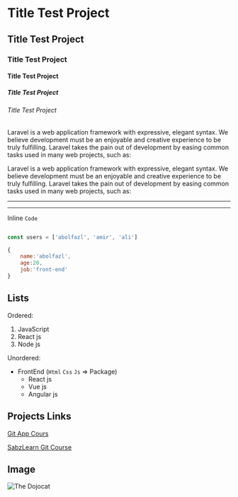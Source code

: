<!-- برای اینکه تایتل را قرار دهیم باید از تگ های اچ استفاده کنیم که بکم شارپ از تگ های اچ استفاده میکنیم که یک شارپ یعنی تگ اچ وان و دو تا شارپ یعنی تگ اچ دو و الی آخر-->

# Title Test Project

## Title Test Project

### Title Test Project

#### Title Test Project

##### Title Test Project

###### Title Test Project

<!-- ------------------------------------- -->

<!-- برای نوشتن توضیحان هم می توانیم همینطوری تایپ کنیم یا از تگ پی استفاده کنیم -->

<p>Laravel is a web application framework with expressive, elegant syntax. We believe development must be an enjoyable and creative experience to be truly fulfilling. Laravel takes the pain out of development by easing common tasks used in many web projects, such as:</p>

Laravel is a web application framework with expressive, elegant syntax. We believe development must be an enjoyable and creative experience to be truly fulfilling. Laravel takes the pain out of development by easing common tasks used in many web projects, such as:

<!-- ------------------------------------- -->

<!-- برای گذاشتن خط هم از سه تا دش یا آندرلاین استفاده میشود -->

---

---

<!-- ------------------------------------- -->

<!-- برای اینکه یک کلمه یا جمله را هایلایت کنیم درون بک‌تیک قرار میدهیم -->

Inline `Code`

<!-- ------------------------------------- -->

<!-- می تونیم کدهای برنامه نویسی خودمون رو داخل سه تا بک‌تیک قرار دهیم و نام زبان را می نویسم تا زیباتر شوند -->

```js

const users = ['abolfazl', 'amir', 'ali']

{
    name:'abolfazl',
    age:20,
    job:'front-end'
}

```

<!-- ------------------------------------- -->

<!-- برای ساخت لیست هم به شکل زیر عمل میکنیم -->

## Lists

Ordered:

1. JavaScript
2. React js
3. Node js

Unordered:

- FrontEnd (`Html` `Css` `Js` => Package)
    - React js
    - Vue js
    - Angular js

<!-- ------------------------------------- -->

<!-- برای قرار دادن لینک تایتل را درون براکت و لینک را درون پرانتز در جلوی براکت قرار میدهیم -->

## Projects Links

[Git App Cours](app.js)

[SabzLearn Git Course](https://sabzlearn.ir/course/git-github/)

<!-- ------------------------------------- -->
<!-- برای عکس هم به شکل لینک عمل میکنیم با این تفاوت که یک علامت تعجب قبل از براکت قرار میدهیم -->
## Image

![The Dojocat](https://octodex.github.com/images/dojocat.jpg)
